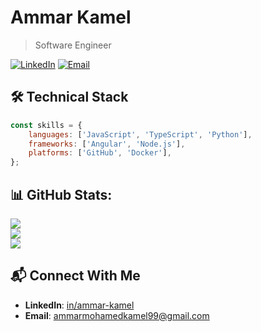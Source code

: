 # Ammar Kamel

> Software Engineer

[![LinkedIn](https://img.shields.io/badge/LinkedIn-Connect-blue)](https://www.linkedin.com/in/ammar-kamel)
[![Email](https://img.shields.io/badge/Email-Contact-red)](mailto:ammarmohamedkamel99@gmail.com)

## 🛠️ Technical Stack
```javascript
const skills = {
    languages: ['JavaScript', 'TypeScript', 'Python'],
    frameworks: ['Angular', 'Node.js'],
    platforms: ['GitHub', 'Docker'],
};
```

## 📊 GitHub Stats:
![](https://github-readme-stats.vercel.app/api?username=AmmarMKamel&theme=radical&hide_border=true&include_all_commits=false&count_private=false)<br/>
![](https://github-readme-streak-stats.herokuapp.com/?user=AmmarMKamel&theme=radical&hide_border=true)<br/>
![](https://github-readme-stats.vercel.app/api/top-langs/?username=AmmarMKamel&theme=radical&hide_border=true&include_all_commits=false&count_private=false&layout=compact)

## 📬 Connect With Me
- **LinkedIn**: [in/ammar-kamel](https://www.linkedin.com/in/ammar-kamel)
- **Email**: ammarmohamedkamel99@gmail.com
